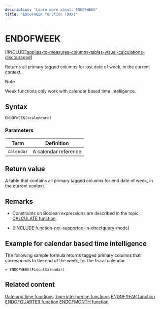 ```yaml
---
description: "Learn more about: ENDOFWEEK"
title: "ENDOFWEEK function (DAX)"
---
```

# ENDOFWEEK

[!INCLUDE[applies-to-measures-columns-tables-visual-calculations-discouraged](includes/applies-to-measures-columns-tables-visual-calculations-discouraged.md)]

Returns all primary tagged columns for last date of week, in the current context.  

> [!NOTE]
> Week functions only work with calendar based time intelligence. 

## Syntax

```
ENDOFWEEK(<calendar>)
```

### Parameters

|Term|Definition|
|--------|--------------|
|`calendar`|A calendar reference|

## Return value

A table that contains all primary tagged columns for end date of week, in the current context.

## Remarks

- Constraints on Boolean expressions are described in the topic, [CALCULATE function](calculate-function-dax.md).

- [!INCLUDE [function-not-supported-in-directquery-mode](includes/function-not-supported-in-directquery-mode.md)]

## Example for calendar based time intelligence

The following sample formula returns tagged primary columns that corresponds to the end of the week, for the fiscal calendar.

```dax
= ENDOFWEEK(FiscalCalendar)
```

## Related content

[Date and time functions](date-and-time-functions-dax.md)
[Time intelligence functions](time-intelligence-functions-dax.md)
[ENDOFYEAR function](endofyear-function-dax.md)
[ENDOFQUARTER function](endofquarter-function-dax.md)
[ENDOFMONTH function](endofmonth-function-dax.md)

